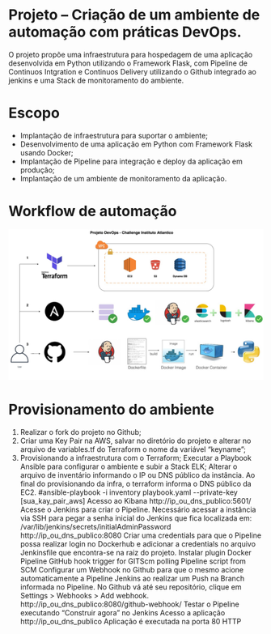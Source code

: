 Projeto – Criação de um ambiente de automação com práticas DevOps.
=================================================================

O projeto propõe uma infraestrutura para hospedagem de uma aplicação desenvolvida em Python utilizando o Framework Flask, com Pipeline de Continuos Intgration e Continuos Delivery utilizando o Github integrado ao jenkins e uma Stack de monitoramento do ambiente.

Escopo
======

* Implantação de infraestrutura para suportar o ambiente;
* Desenvolvimento de uma aplicação em Python com Framework Flask usando Docker;
* Implantação de Pipeline para integração e deploy da aplicação em produção;
* Implantação de um ambiente de monitoramento da aplicação.

Workflow de automação
=====================

![alt text](https://github.com/nsadriano/projeto-instituto/blob/main/projeto_challenge.jpeg?raw=true)

Provisionamento do ambiente
===========================

1. Realizar o fork do projeto no Github;
2. Criar uma Key Pair na AWS, salvar no diretório do projeto e alterar no arquivo de variables.tf do Terraform o nome da variável “keyname”;
3. Provisionando a infraestrutura com o Terraform;
Executar a Playbook Ansible para configurar o ambiente e subir a Stack ELK;
Alterar o arquivo de inventário informando o IP ou DNS público da instância. Ao final do provisionando da infra, o terraform informa o DNS público da EC2. 
#ansible-playbook -i inventory playbook.yaml --private-key [sua_kay_pair_aws]
Acesso ao Kibana
http://ip_ou_dns_publico:5601/
Acesse o Jenkins para criar o Pipeline. Necessário acessar a instância via SSH para pegar a senha inicial do Jenkins que fica localizada em: /var/lib/jenkins/secrets/initialAdminPassword
http://ip_ou_dns_publico:8080
Criar uma credentials para que o Pipeline possa realizar login no Dockerhub e adicionar a credentials no arquivo Jenkinsfile que encontra-se na raiz do projeto.
Instalar plugin Docker Pipeline
GitHub hook trigger for GITScm polling
Pipeline script from SCM
Configurar um Webhook no Github para que o mesmo acione automaticamente a Pipeline Jenkins ao realizar um Push na Branch informada no Pipeline. 
No Github vá até seu repositório, clique em Settings > Webhooks > Add webhook.
http://ip_ou_dns_publico:8080/github-webhook/
Testar o Pipeline executando “Construir agora” no Jenkins
Acesso a aplicação
http://ip_ou_dns_publico
Aplicação é executada na porta 80 HTTP


